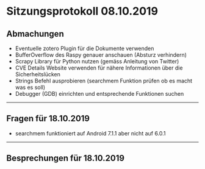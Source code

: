 # Sitzungsprotokoll 08.10.2019

## Abmachungen
* Eventuelle zotero Plugin für die Dokumente verwenden
* BufferOverflow des Raspy genauer anschauen (Absturz verhindern)
* Scrapy Library für Python nutzen (gemäss Anleitung von Twitter)
* CVE Details Website verwenden für nähere Informationen über die Sicherheitslücken
* Strings Befehl ausprobieren (searchmem Funktion prüfen ob es macht was es soll)
* Debugger (GDB) einrichten und entsprechende Funktionen suchen

---

## Fragen für 18.10.2019
* searchmem funktioniert auf Android 7.1.1 aber nicht auf 6.0.1

---

## Besprechungen für 18.10.2019

